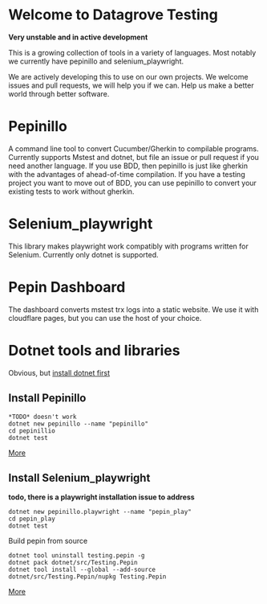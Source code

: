 # Welcome to Datagrove Testing

**Very unstable and in active development**

This is a growing collection of tools in a variety of languages. Most notably we currently have pepinillo and selenium_playwright.

We are actively developing this to use on our own projects. We welcome issues and pull requests, we will help you if we can. Help us make a better world through better software.

# Pepinillo 
A command line tool to convert Cucumber/Gherkin to compilable programs. Currently supports Mstest and dotnet, but file an issue or pull request if you need another language. If you use BDD, then pepinillo is just like gherkin with the advantages of ahead-of-time compilation. If you have a testing project you want to move out of BDD, you can use pepinillo to convert your existing tests to work without gherkin.

# Selenium_playwright
This library makes playwright work compatibly with programs written for Selenium. Currently only dotnet is supported. 

# Pepin Dashboard
The dashboard converts mstest trx logs into a static website. We use it with cloudflare pages, but you can use the host of your choice.

# Dotnet tools and libraries

Obvious, but [install dotnet first](dotnet.microsoft.com)

## Install Pepinillo

```
*TODO* doesn't work
dotnet new pepinillo --name "pepinillo"
cd pepinillio
dotnet test
```

[More](dotnet/pepin.md)

## Install Selenium_playwright

**todo, there is a playwright installation issue to address**
```
dotnet new pepinillo.playwright --name "pepin_play"
cd pepin_play
dotnet test
```

Build pepin from source
```
dotnet tool uninstall testing.pepin -g
dotnet pack dotnet/src/Testing.Pepin
dotnet tool install --global --add-source dotnet/src/Testing.Pepin/nupkg Testing.Pepin
```


[More](dotnet/selenium_playwright.md)


